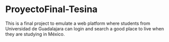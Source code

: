 # ProyectoFinal-Tesina
This is a final project to emulate a web platform where students from Universidad de Guadalajara can login and search a good place to live when they are studying in México.
